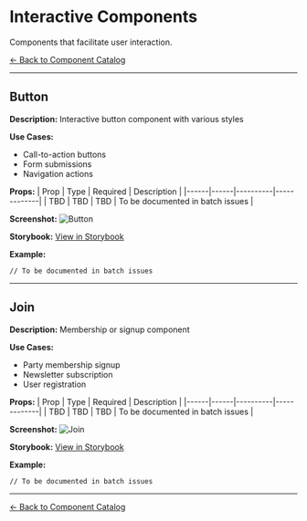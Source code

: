 # Interactive Components

Components that facilitate user interaction.

[← Back to Component Catalog](README.md)

---

## Button

**Description:** Interactive button component with various styles

**Use Cases:**
- Call-to-action buttons
- Form submissions
- Navigation actions

**Props:**
| Prop | Type | Required | Description |
|------|------|----------|-------------|
| TBD | TBD | TBD | To be documented in batch issues |

**Screenshot:**
![Button](../../screenshots/button.png)

**Storybook:** [View in Storybook](http://localhost:6006/?path=/story/parts-button)

**Example:**
```tsx
// To be documented in batch issues
```

---

## Join

**Description:** Membership or signup component

**Use Cases:**
- Party membership signup
- Newsletter subscription
- User registration

**Props:**
| Prop | Type | Required | Description |
|------|------|----------|-------------|
| TBD | TBD | TBD | To be documented in batch issues |

**Screenshot:**
![Join](../../screenshots/join.png)

**Storybook:** [View in Storybook](http://localhost:6006/?path=/story/parts-join)

**Example:**
```tsx
// To be documented in batch issues
```

---

[← Back to Component Catalog](README.md)
